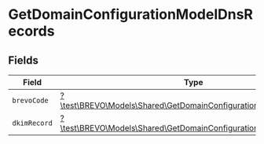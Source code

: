 # GetDomainConfigurationModelDnsRecords


## Fields

| Field                                                                                                                            | Type                                                                                                                             | Required                                                                                                                         | Description                                                                                                                      |
| -------------------------------------------------------------------------------------------------------------------------------- | -------------------------------------------------------------------------------------------------------------------------------- | -------------------------------------------------------------------------------------------------------------------------------- | -------------------------------------------------------------------------------------------------------------------------------- |
| `brevoCode`                                                                                                                      | [?\test\BREVO\Models\Shared\GetDomainConfigurationModelBrevoCode](../../models/shared/GetDomainConfigurationModelBrevoCode.md)   | :heavy_minus_sign:                                                                                                               | N/A                                                                                                                              |
| `dkimRecord`                                                                                                                     | [?\test\BREVO\Models\Shared\GetDomainConfigurationModelDkimRecord](../../models/shared/GetDomainConfigurationModelDkimRecord.md) | :heavy_minus_sign:                                                                                                               | N/A                                                                                                                              |